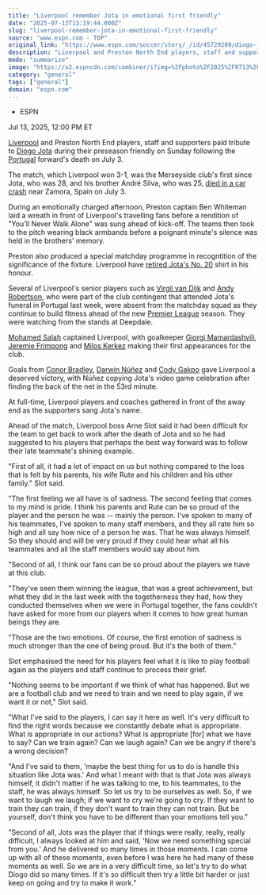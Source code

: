 ```yaml
---
title: "Liverpool remember Jota in emotional first friendly"
date: "2025-07-13T13:19:44.000Z"
slug: "liverpool-remember-jota-in-emotional-first-friendly"
source: "www.espn.com - TOP"
original_link: "https://www.espn.com/soccer/story/_/id/45729209/diogo-jota-arne-slot-liverpool-preston-north-end-tribute"
description: "Liverpool and Preston North End players, staff and supporters paid tribute to Diogo Jota during their preseason friendly on Sunday."
mode: "summarize"
image: "https://a2.espncdn.com/combiner/i?img=%2Fphoto%2F2025%2F0713%2Fr1518467_1296x729_16%2D9.jpg"
category: "general"
tags: ["general"]
domain: "espn.com"
---
```

<div id="readability-page-1" class="page"><div><div><ul><li><p>ESPN</p></li></ul><p><span>Jul 13, 2025, 12:00 PM ET</span></p></div><p><a data-clubhouse-guid="a47fbcec-c948-cf4c-9e41-3dfa37588c9c" href="https://www.espn.com/soccer/team?id=364">Liverpool</a> and Preston North End players, staff and supporters paid tribute to <a data-player-guid="17b5c580-27ed-5ffd-209f-f4530e010831" href="http://espn.com/soccer/player/_/id/208133/diogo-jota">Diogo Jota</a> during their preseason friendly on Sunday following the <a data-clubhouse-guid="12433baf-649d-7f4f-7233-6db63a5f62f4" href="https://www.espn.com/soccer/team?id=482">Portugal</a> forward's death on July 3.</p><p>The match, which Liverpool won 3-1, was the Merseyside club's first since Jota, who was 28, and his brother André Silva, who was 25, <a href="https://www.espn.com/football/story/_/id/45654499/liverpool-forward-diogo-jota-brother-die-car-crash-civil-guard" target="_blank">died in a car crash</a> near Zamora, Spain on July 3.</p><p>During an emotionally charged afternoon, Preston captain Ben Whiteman laid a wreath in front of Liverpool's travelling fans before a rendition of "You'll Never Walk Alone" was sung ahead of kick-off. The teams then took to the pitch wearing black armbands before a poignant minute's silence was held in the brothers' memory.</p><p>Preston also produced a special matchday programme in recogntition of the significance of the fixture. Liverpool have <a href="https://www.espn.com/football/story/_/id/45718728/liverpool-retire-no-20-shirt-diogo-jota" target="_blank">retired Jota's No. 20</a> shirt in his honour.</p><p>Several of Liverpool's senior players such as <a data-player-guid="c350cf83-87c2-aedd-b25b-7e9f3f3fa4dd" href="http://espn.com/soccer/player/_/id/157892/virgil-van-dijk">Virgil van Dijk</a> and <a href="https://www.espn.co.uk/football/player/_/id/104943/andrew-robertson" target="_blank">Andy Robertson</a>, who were part of the club contingent that attended Jota's funeral in Portugal last week, were absent from the matchday squad as they continue to build fitness ahead of the new <a data-league-guid="6949f3af-300c-35f1-beab-b95669eedd38" href="https://www.espn.com/soccer/league/_/name/ENG.1">Premier League</a> season. They were watching from the stands at Deepdale.</p><p><a data-player-guid="49438d5e-de32-9f1b-9aab-5f6ae53f14d0" href="http://espn.com/soccer/player/_/id/173896/mohamed-salah">Mohamed Salah</a> captained Liverpool, with goalkeeper <a data-player-guid="2a5a14bb-897f-5475-33c4-c17eeb03db64" href="http://espn.com/soccer/player/_/id/274742/giorgi-mamardashvili">Giorgi Mamardashvili</a>, <a href="https://www.espn.co.uk/football/player/_/id/281119/jeremie-frimpong" target="_blank">Jeremie Frimpong</a> and <a href="https://www.espn.co.uk/football/player/_/id/323110/milos-kerkez" target="_blank">Milos Kerkez</a> making their first appearances for the club.</p><p>Goals from <a data-player-guid="cabe833a-2edb-3691-bc6d-aa9033efeb27" href="http://espn.com/soccer/player/_/id/250183/conor-bradley">Conor Bradley</a>, <a data-player-guid="c56f203e-3b2f-5384-116c-c5fb3781e120" href="http://espn.com/soccer/player/_/id/271788/darwin-nunez">Darwin Núñez</a> and <a data-player-guid="c9ad2796-537e-c93b-4f14-1b323d48644a" href="http://espn.com/soccer/player/_/id/249524/cody-gakpo">Cody Gakpo</a> gave Liverpool a deserved victory, with Núñez copying Jota's video game celebration after finding the back of the net in the 53rd minute.</p><p>At full-time, Liverpool players and coaches gathered in front of the away end as the supporters sang Jota's name.</p><p>Ahead of the match, Liverpool boss Arne Slot said it had been difficult for the team to get back to work after the death of Jota and so he had suggested to his players that perhaps the best way forward was to follow their late teammate's shining example.</p><p>"First of all, it had a lot of impact on us but nothing compared to the loss that is felt by his parents, his wife Rute and his children and his other family." Slot said.</p><p>"The first feeling we all have is of sadness. The second feeling that comes to my mind is pride. I think his parents and Rute can be so proud of the player and the person he was -- mainly the person. I've spoken to many of his teammates, I've spoken to many staff members, and they all rate him so high and all say how nice of a person he was. That he was always himself. So they should and will be very proud if they could hear what all his teammates and all the staff members would say about him.</p><p>"Second of all, I think our fans can be so proud about the players we have at this club.</p><p>"They've seen them winning the league, that was a great achievement, but what they did in the last week with the togetherness they had, how they conducted themselves when we were in Portugal together, the fans couldn't have asked for more from our players when it comes to how great human beings they are.</p><p>"Those are the two emotions. Of course, the first emotion of sadness is much stronger than the one of being proud. But it's the both of them."</p><p>Slot emphasised the need for his players feel what it is like to play football again as the players and staff continue to process their grief.</p><p>"Nothing seems to be important if we think of what has happened. But we are a football club and we need to train and we need to play again, if we want it or not," Slot said.</p><p>"What I've said to the players, I can say it here as well. It's very difficult to find the right words because we constantly debate what is appropriate. What is appropriate in our actions? What is appropriate [for] what we have to say? Can we train again? Can we laugh again? Can we be angry if there's a wrong decision?</p><p>"And I've said to them, 'maybe the best thing for us to do is handle this situation like Jota was.' And what I meant with that is that Jota was always himself, it didn't matter if he was talking to me, to his teammates, to the staff, he was always himself. So let us try to be ourselves as well. So, if we want to laugh we laugh; if we want to cry we're going to cry. If they want to train they can train, if they don't want to train they can not train. But be yourself, don't think you have to be different than your emotions tell you."</p><p>"Second of all, Jots was the player that if things were really, really, really difficult, I always looked at him and said, 'Now we need something special from you.' And he delivered so many times in those moments. I can come up with all of these moments, even before I was here he had many of these moments as well. So we are in a very difficult time, so let's try to do what Diogo did so many times. If it's so difficult then try a little bit harder or just keep on going and try to make it work."</p>
</div></div>